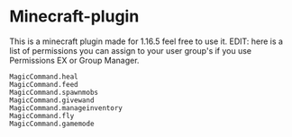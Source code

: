 # Minecraft-plugin
This is a minecraft plugin made for 1.16.5 feel free to use it.
EDIT: here is a list of permissions you can assign to your user group's if you use Permissions EX or Group Manager.

```
MagicCommand.heal
MagicCommand.feed
MagicCommand.spawnmobs
MagicCommand.givewand
MagicCommand.manageinventory
MagicCommand.fly
MagicCommand.gamemode
```
